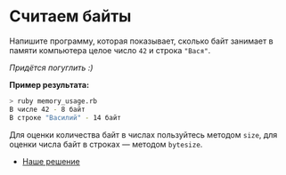 # Считаем байты 

Напишите программу, которая показывает, сколько байт занимает в памяти компьютера целое число `42` и строка `"Вася"`. 

*Придётся погуглить :)*

**Пример результата:**

```sh
> ruby memory_usage.rb
В числе 42 - 8 байт
В строке "Василий" - 14 байт
```

<div class="rubyrush-task-hint">

Для оценки количества байт в числах пользуйтесь методом `size`, для оценки числа байт в строках — методом `bytesize`.

</div>


<div class="rubyrush-task-answer">


<ul>
<li><a href="https://github.com/aristofun/rubyrush-path/blob/master/steps/memory-usage-01/solution/memory_usage.rb" class="rubyrush-task-solution-link">Наше решение</a></li></ul>

</div>

